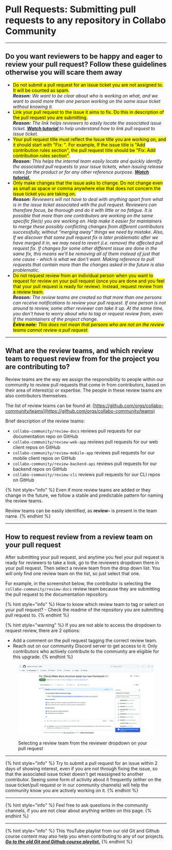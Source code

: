 # Pull Requests: Submitting pull requests to any repository in Collabo Community

***

## Do you want reviewers to be happy and eager to review your pull request? Follow these guidelines otherwise you will scare them away

* <mark style="background-color:yellow;">Do not submit a pull request for an issue ticket you are not assigned to. It will be counted as spam.</mark>\
  _**Reason:** We want to be clear about who is working on what, and we want to avoid more than one person working on the same issue ticket without knowing it._
* <mark style="background-color:yellow;">Link your pull request to the issue it aims to fix. Do this in description of the pull request you are submitting.</mark> \
  _**Reason:** The link helps reviewers to easily locate the associated issue ticket._ [_**Watch tutorial**_ ](https://www.youtube.com/watch?v=IqJWDTZdQG4\&list=PLMDhbo3xlD1ESa1\_9WN4yG7bGDDksEQx7\&index=4\&t=301s)_to help understand how to link pull request to issue ticket._
* <mark style="background-color:yellow;">Your pull request title must reflect the Issue title you are working on, and it should start with "Fix: ". For example, If the issue title is "Add contribution rules section", the pull request title should be "Fix: Add contribution rules section".</mark> \
  _**Reason:** This helps the internal team easily locate and quickly identify the associated pull requests to your issue tickets, when issuing release notes for the product or for any other reference purpose._ [_**Watch tutorial.**_](https://www.youtube.com/watch?v=Ej396Vra1oQ\&list=PLMDhbo3xlD1ESa1\_9WN4yG7bGDDksEQx7\&index=14)
* <mark style="background-color:yellow;">Only make changes that the issue asks to change. Do not change even as small as space or comma anywhere else that does not concern the issue ticket you are taking on.</mark>\
  _**Reason:** Reviewers will not have to deal with anything apart from what is in the issue ticket associated with the pull request. Reviewers can therefore focus, be thorough and do it with little or no fatigue. It is possible that more than one contributors are working on the same specific file(s) you are working on. Help make it easier for maintainers to merge these possibly conflicting changes from different contributors successfully, without "merging away" things we need by mistake. Also, If we discover that some pull request fix is later problematic after we have merged it in, we may need to revert (i.e. remove) the affected pull request fix. If changes for some other different issue are done in the same fix, this means we'll be removing all of them instead of just that one cause - which is what we don't want. Making reference to pull requests that contain more than the changes asked in the future is also problematic._
* <mark style="background-color:yellow;">Do not request review from an individual person when you want to request for review on your pull request (once you are done and you feel that your pull request is ready for review). Instead, request review from a review team.</mark>\
  _**Reason:** The review teams are created so that more than one persons can receive notifications to review your pull request. If one person is not around to review, some other reviewer can take it up. At the same time, you don't have to worry about who to tag or request review from, even if the maintainers of the project change._\
  _<mark style="background-color:yellow;">**Extra note:**</mark> <mark style="background-color:yellow;"></mark><mark style="background-color:yellow;">This does not mean that persons who are not on the review teams cannot review a pull request.</mark>_

***

## What are the review teams, and which review team to request review from for the project you are contributing to?

Review teams are the way we assign the responsibility to people within our community to review pull requests that come in from contributors, based on their area of interest(s) or expertise. The people in these review teams are also contributors themselves.

The list of review teams can be found at: [https://github.com/orgs/collabo-community/teams](https://github.com/orgs/collabo-community/teams)

Brief description of the review teams:

* `collabo-community/review-docs` reviews pull requests for our documentation repo on GitHub
* `collabo-community/review-web-app` reviews pull requests for our web client repos on GitHub
* `collabo-community/review-mobile-app` reviews pull requests for our mobile client repos on GitHub
* `collabo-community/review-backend-api` reviews pull requests for our backend repos on GitHub
* `collabo-community/review-cli` reviews pull requests for our CLI repos on GitHub

{% hint style="info" %}
Even if more review teams are added or they change in the future, we follow a stable and predictable pattern for naming the review teams.

Review teams can be easily identified, as _**review-**_ is present in the team name.
{% endhint %}

***

## How to request review from a review team on your pull request

After submitting your pull request, and anytime you feel your pull request is ready for reviewers to take a look, go to the reviewers dropdown there in your pull request. Then select a review team from the drop down list. You will only find one review team on the list, so just select that one.

For example, in the screenshot below, the contributor is selecting the `collabo-community/review-docs` review team because they are submitting the pull request to the documentation repository.

{% hint style="info" %}
How to know which review team to tag or select on your pull request? - Check the readme of the repository you are submitting pull request to.
{% endhint %}

{% hint style="warning" %}
If you are not able to access the dropdown to request review, there are 2 options:

* Add a comment on the pull request tagging the correct review team.
* Reach out on our community Discord server to get access to it: Only contributors who actively contribute to the community are eligible for this upgrade.
{% endhint %}

<figure><img src=".gitbook/assets/Screenshot 2024-04-06 at 18.34.48.png" alt=""><figcaption><p>Selecting a review team from the reviewer dropdown on your pull request</p></figcaption></figure>

***

{% hint style="info" %}
Try to submit a pull request for an issue within 2 days of showing interest, even if you are not through fixing the issue, so that the associated issue ticket doesn't get reassigned to another contributor. Seeing some form of activity about it frequently (either on the issue ticket/pull request  or in our community channels) will help the community know you are actively working on it.
{% endhint %}

***

{% hint style="info" %}
Feel free to ask questions in the community channels, if you are not clear about anything written on this page.
{% endhint %}

***

{% hint style="info" %}
This YouTube playlist from our old Git and Github course content may also help you when contributing to any of our projects. [_**Go to the old Git and Github course playlist.**_](https://www.youtube.com/playlist?list=PLMDhbo3xlD1ESa1\_9WN4yG7bGDDksEQx7)
{% endhint %}
